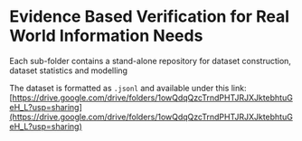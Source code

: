 # Evidence Based Verification for Real World Information Needs

Each sub-folder contains a stand-alone repository for dataset construction, dataset statistics and modelling 


The dataset is formatted as `.jsonl` and available under this link:
[https://drive.google.com/drive/folders/1owQdqQzcTrndPHTJRJXJktebhtuGeH_L?usp=sharing](https://drive.google.com/drive/folders/1owQdqQzcTrndPHTJRJXJktebhtuGeH_L?usp=sharing)
